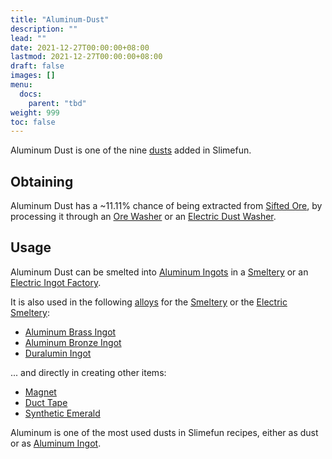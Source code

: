 ```yaml
---
title: "Aluminum-Dust"
description: ""
lead: ""
date: 2021-12-27T00:00:00+08:00
lastmod: 2021-12-27T00:00:00+08:00
draft: false
images: []
menu: 
  docs:
    parent: "tbd"
weight: 999
toc: false
---
```


Aluminum Dust is one of the nine [dusts](/docs/slimefun/dusts) added in Slimefun.

## Obtaining

Aluminum Dust has a ~11.11% chance of being extracted from [Sifted Ore](/docs/slimefun/sifted-ore), by processing it through an [Ore Washer](/docs/slimefun/ore-washer) or an [Electric Dust Washer](/docs/slimefun/electric-dust-washer).

## Usage

Aluminum Dust can be smelted into [Aluminum Ingots](/docs/slimefun/aluminum-ingot) in a [Smeltery](/docs/slimefun/smeltery) or an [Electric Ingot Factory](/docs/slimefun/electric-ingot-factory).

It is also used in the following [alloys](/docs/slimefun/ingots#alloys) for the [Smeltery](/docs/slimefun/smeltery) or the [Electric Smeltery](/docs/slimefun/electric-smeltery):

* [Aluminum Brass Ingot](/docs/slimefun/aluminum-brass-ingot)
* [Aluminum Bronze Ingot](/docs/slimefun/aluminum-bronze-ingot)
* [Duralumin Ingot](/docs/slimefun/duralumin-ingot)

... and directly in creating other items:

* [Magnet](/docs/slimefun/magnet)
* [Duct Tape](/docs/slimefun/miscellaneous-items)
* [Synthetic Emerald](/docs/slimefun/synthetic-emerald)

Aluminum is one of the most used dusts in Slimefun recipes, either as dust or as [Aluminum Ingot](/docs/slimefun/aluminum-ingot).
